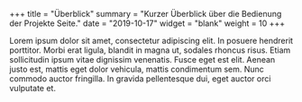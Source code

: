 +++
title = "Überblick"
summary = "Kurzer Überblick über die Bedienung der Projekte Seite."
date = "2019-10-17"
widget = "blank"
weight = 10
+++



Lorem ipsum dolor sit amet, consectetur adipiscing elit. In posuere hendrerit porttitor. Morbi erat ligula, blandit in magna ut, sodales rhoncus risus. Etiam sollicitudin ipsum vitae dignissim venenatis. Fusce eget est elit. Aenean justo est, mattis eget dolor vehicula, mattis condimentum sem. Nunc commodo auctor fringilla. In gravida pellentesque dui, eget auctor orci vulputate et.

